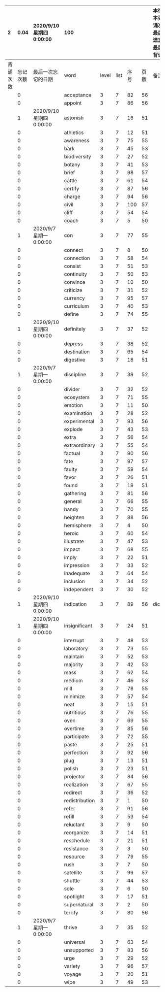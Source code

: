 |2|0.04|2020/9/10 星期四 0:00:00|100|||||本行表示本列表背诵次数，最后一次遗忘率和最后一次背诵时间||
|:--|:--|:--|:--|:--|:--|:--|:--|:--|:--|
|背诵次数|忘记次数|最后一次忘记的日期|word|level|list|序号|页数|备注|助记备注|
||0||acceptance|3|7|82|56|||
||0||appoint|3|7|86|56|||
||1|2020/9/10 星期四 0:00:00|astonish|3|7|16|51|||
||0||athletics|3|7|12|51|||
||0||awareness|3|7|75|55|||
||0||bark|3|7|45|53|||
||0||biodiversity|3|7|27|52|||
||0||botany|3|7|41|53|||
||0||brief|3|7|98|57|||
||0||cattle|3|7|61|54|||
||0||certify|3|7|87|56|||
||0||charge|3|7|94|56|||
||0||civil|3|7|100|57|||
||0||cliff|3|7|54|54|||
||0||coach|3|7|5|50|||
||1|2020/9/7 星期一 0:00:00|con|3|7|77|55|||
||0||connect|3|7|8|50|||
||0||connection|3|7|58|54|||
||0||consist|3|7|51|53|||
||0||continuity|3|7|50|53|||
||0||convince|3|7|10|50|||
||0||criticize|3|7|31|52|||
||0||currency|3|7|95|57|||
||0||curriculum|3|7|40|53|||
||0||define|3|7|74|55|||
||1|2020/9/10 星期四 0:00:00|definitely|3|7|37|52|||
||0||depress|3|7|38|52|||
||0||destination|3|7|65|54|||
||0||digestive|3|7|18|51|||
||1|2020/9/7 星期一 0:00:00|discipline|3|7|39|52|||
||0||divider|3|7|32|52|||
||0||ecosystem|3|7|71|55|||
||0||emotion|3|7|11|50|||
||0||examination|3|7|28|52|||
||0||experimental|3|7|93|56|||
||0||explode|3|7|43|53|||
||0||extra|3|7|56|54|||
||0||extraordinary|3|7|55|54|||
||0||factual|3|7|90|56|||
||0||fate|3|7|97|57|||
||0||faulty|3|7|59|54|||
||0||favor|3|7|26|51|||
||0||found|3|7|19|51|||
||0||gathering|3|7|81|56|||
||0||general|3|7|66|55|||
||0||handy|3|7|70|55|||
||0||heighten|3|7|88|56|||
||0||hemisphere|3|7|4|50|||
||0||heroic|3|7|60|54|||
||0||illustrate|3|7|47|53|||
||0||impact|3|7|68|55|||
||0||imply|3|7|22|51|||
||0||impression|3|7|33|52|||
||0||inadequate|3|7|64|54|||
||0||inclusion|3|7|34|52|||
||0||independent|3|7|30|52|||
||1|2020/9/10 星期四 0:00:00|indication|3|7|89|56|dictation||
||1|2020/9/10 星期四 0:00:00|insignificant|3|7|24|51|||
||0||interrupt|3|7|48|53|||
||0||laboratory|3|7|73|55|||
||0||maintain|3|7|52|53|||
||0||majority|3|7|42|53|||
||0||mass|3|7|62|54|||
||0||medium|3|7|46|53|||
||0||mill|3|7|78|55|||
||0||minimize|3|7|57|54|||
||0||neat|3|7|15|51|||
||0||nutritious|3|7|76|55|||
||0||oven|3|7|69|55|||
||0||overtime|3|7|85|56|||
||0||participate|3|7|72|55|||
||0||paste|3|7|25|51|||
||0||perfection|3|7|92|56|||
||0||plug|3|7|13|51|||
||0||polish|3|7|23|51|||
||0||projector|3|7|84|56|||
||0||realization|3|7|67|55|||
||0||redirect|3|7|36|52|||
||0||redistribution|3|7|1|50|||
||0||refer|3|7|91|56|||
||0||refill|3|7|53|54|||
||0||reluctant|3|7|9|50|||
||0||reorganize|3|7|14|51|||
||0||reschedule|3|7|21|51|||
||0||resistance|3|7|3|50|||
||0||resource|3|7|79|55|||
||0||rush|3|7|7|50|||
||0||satellite|3|7|99|57|||
||0||shuttle|3|7|44|53|||
||0||sole|3|7|6|50|||
||0||spotlight|3|7|17|51|||
||0||supernatural|3|7|2|50|||
||0||terrify|3|7|80|56|||
||1|2020/9/7 星期一 0:00:00|thrive|3|7|35|52|||
||0||universal|3|7|63|54|||
||0||unsupported|3|7|83|56|||
||0||urge|3|7|29|52|||
||0||variety|3|7|96|57|||
||0||voyage|3|7|20|51|||
||0||wipe|3|7|49|53|||
